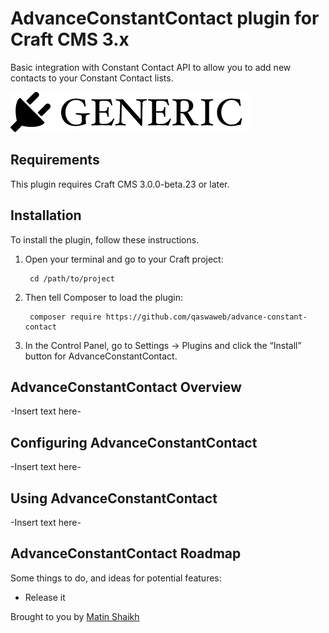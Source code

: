 # AdvanceConstantContact plugin for Craft CMS 3.x

Basic integration with Constant Contact API to allow you to add new contacts to your Constant Contact lists.

![Screenshot](resources/img/plugin-logo.png)

## Requirements

This plugin requires Craft CMS 3.0.0-beta.23 or later.

## Installation

To install the plugin, follow these instructions.

1. Open your terminal and go to your Craft project:

        cd /path/to/project

2. Then tell Composer to load the plugin:

        composer require https://github.com/qaswaweb/advance-constant-contact

3. In the Control Panel, go to Settings → Plugins and click the “Install” button for AdvanceConstantContact.

## AdvanceConstantContact Overview

-Insert text here-

## Configuring AdvanceConstantContact

-Insert text here-

## Using AdvanceConstantContact

-Insert text here-

## AdvanceConstantContact Roadmap

Some things to do, and ideas for potential features:

* Release it

Brought to you by [Matin Shaikh](http://qaswaweb.com/)
